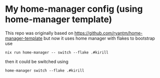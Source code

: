 # My home-manager config (using home-manager template)

This repo was originally based on https://github.com/ryantm/home-manager-template but now it uses home manager with flakes to bootstrap use

```
nix run home-manager -- switch --flake .#kirill
```

then it could be switched using

```
home-manager switch --flake .#kirill
```
